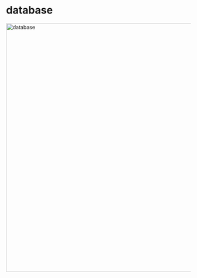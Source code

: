 # database

<img width="678" alt="database" src="https://user-images.githubusercontent.com/46821353/218329399-bbac3784-17d8-4071-98ac-a771b3ac8cee.png">
